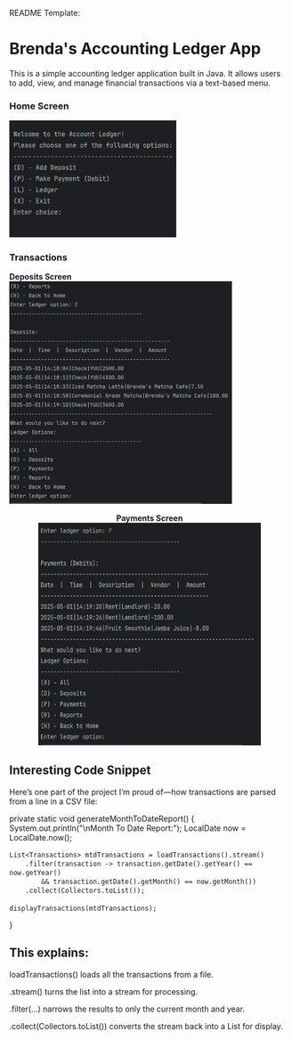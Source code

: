 README Template:


# Brenda's Accounting Ledger App

This is a simple accounting ledger application built in Java. It allows users to add, view, and manage financial transactions via a text-based menu.

### Home Screen


<img src="images/AccountingLedger_HomeScreen.png" width="300" />

### Transactions

<p float="left" tyle="text-align:center; margin-right: 20px;">
    <strong>Deposits Screen</strong><br />
<img src="images/AccountingLedger_LedgerScreen_DepositOption.png" width="400" height="400" />
</p>

<p float="left" style="text-align:center;">
  <strong>Payments Screen</strong><br />
<img src="images/AccountingLedger_LedgerScreen_PaymentOption.png" width="400" height="400" />
</p>


## Interesting Code Snippet

Here’s one part of the project I’m proud of—how transactions are parsed from a line in a CSV file:

private static void generateMonthToDateReport() {
    System.out.println("\nMonth To Date Report:");
    LocalDate now = LocalDate.now();

    List<Transactions> mtdTransactions = loadTransactions().stream()
        .filter(transaction -> transaction.getDate().getYear() == now.getYear()
            && transaction.getDate().getMonth() == now.getMonth())
        .collect(Collectors.toList());

    displayTransactions(mtdTransactions);
}


## This explains:

loadTransactions() loads all the transactions from a file.

.stream() turns the list into a stream for processing.

.filter(...) narrows the results to only the current month and year.

.collect(Collectors.toList()) converts the stream back into a List for display.
